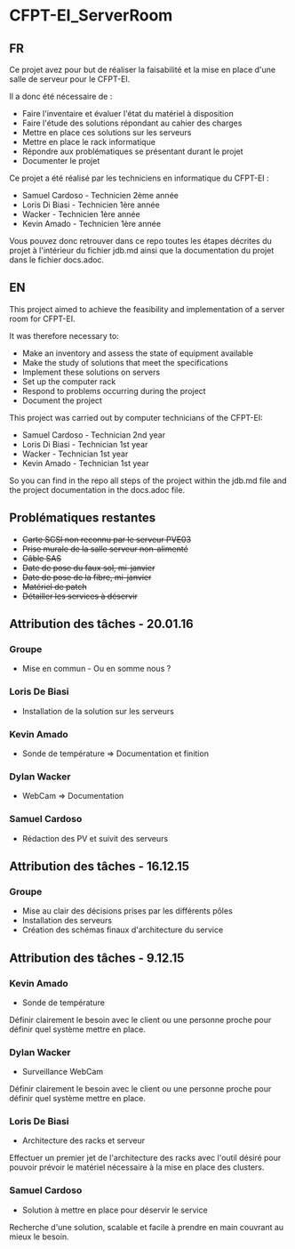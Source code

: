 # CFPT-EI_ServerRoom

## FR

Ce projet avez pour but de réaliser la faisabilité et la mise en place d'une salle de serveur pour le CFPT-EI.

Il a donc été nécessaire de :
* Faire l'inventaire et évaluer l'état du matériel à disposition
* Faire l'étude des solutions répondant au cahier des charges
* Mettre en place ces solutions sur les serveurs
* Mettre en place le rack informatique
* Répondre aux problématiques se présentant durant le projet
* Documenter le projet

Ce projet a été réalisé par les techniciens en informatique du CFPT-EI :
* Samuel Cardoso - Technicien 2ème année
* Loris Di Biasi - Technicien 1ère année
* Wacker - Technicien 1ère année
* Kevin Amado - Technicien 1ère année

Vous pouvez donc retrouver dans ce repo toutes les étapes décrites du projet à l'intérieur du fichier jdb.md ainsi que la documentation du projet dans le fichier docs.adoc.

## EN

This project aimed to achieve the feasibility and implementation of a server room for CFPT-EI.

It was therefore necessary to:
* Make an inventory and assess the state of equipment available
* Make the study of solutions that meet the specifications
* Implement these solutions on servers
* Set up the computer rack
* Respond to problems occurring during the project
* Document the project

This project was carried out by computer technicians of the CFPT-EI:
* Samuel Cardoso - Technician 2nd year
* Loris Di Biasi - Technician 1st year
* Wacker - Technician 1st year
* Kevin Amado - Technician 1st year

So you can find in the repo all steps of the project within the jdb.md file and the project documentation in the docs.adoc file.

## Problématiques restantes

* ~~Carte SCSI non reconnu par le serveur PVE03~~
* ~~Prise murale de la salle serveur non-alimenté~~
* ~~Câble SAS~~
* ~~Date de pose du faux sol, mi-janvier~~
* ~~Date de pose de la fibre, mi-janvier~~
* ~~Matériel de patch~~
* ~~Détailler les services à déservir~~

## Attribution des tâches - 20.01.16

### Groupe

* Mise en commun - Ou en somme nous ?

### Loris De Biasi

* Installation de la solution sur les serveurs

### Kevin Amado

* Sonde de température => Documentation et finition

### Dylan Wacker

* WebCam => Documentation

### Samuel Cardoso

* Rédaction des PV et suivit des serveurs

## Attribution des tâches - 16.12.15

### Groupe

* Mise au clair des décisions prises par les différents pôles
* Installation des serveurs
* Création des schémas finaux d'architecture du service

## Attribution des tâches - 9.12.15

### Kevin Amado

* Sonde de température

Définir clairement le besoin avec le client ou une personne proche pour définir quel système mettre en place.

### Dylan Wacker

* Surveillance WebCam

Définir clairement le besoin avec le client ou une personne proche pour définir quel système mettre en place.

### Loris De Biasi

* Architecture des racks et serveur

Effectuer un premier jet de l'architecture des racks avec l'outil désiré pour pouvoir prévoir le matériel nécessaire à la mise en place des clusters.

###  Samuel Cardoso

* Solution à mettre en place pour déservir le service

Recherche d'une solution, scalable et facile à prendre en main couvrant au mieux le besoin.